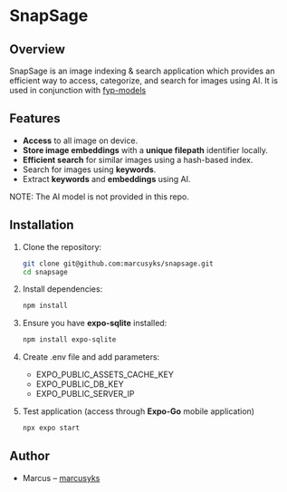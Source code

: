 # SnapSage

## Overview
SnapSage is an image indexing & search application which provides an efficient way to access, categorize, and search for images using AI. It is used in conjunction with [fyp-models](https://github.com/marcusyks/fyp-models)

## Features
- **Access** to all image on device.
- **Store image embeddings** with a **unique filepath** identifier locally.
- **Efficient search** for similar images using a hash-based index.
- Search for images using **keywords**.
- Extract **keywords** and **embeddings** using AI.

NOTE: The AI model is not provided in this repo.

## Installation
1. Clone the repository:
   ```sh
   git clone git@github.com:marcusyks/snapsage.git
   cd snapsage
   ```
2. Install dependencies:
   ```sh
   npm install
   ```
3. Ensure you have **expo-sqlite** installed:
   ```sh
   npm install expo-sqlite
   ```
4. Create .env file and add parameters:
   - EXPO_PUBLIC_ASSETS_CACHE_KEY
   - EXPO_PUBLIC_DB_KEY
   - EXPO_PUBLIC_SERVER_IP

5. Test application (access through **Expo-Go** mobile application)
    ```sh
    npx expo start
    ```

## Author
- Marcus – [marcusyks](https://github.com/marcusyks)

